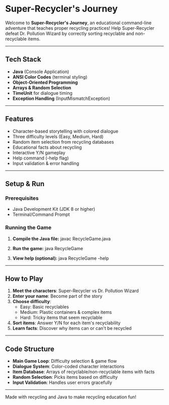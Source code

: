 # Super-Recycler's Journey
Welcome to **Super-Recycler's Journey**, an educational command-line adventure that teaches proper recycling practices! Help Super-Recycler defeat Dr. Pollution Wizard by correctly sorting recyclable and non-recyclable items.

---

## Tech Stack
- **Java** (Console Application)
- **ANSI Color Codes** (terminal styling)
- **Object-Oriented Programming**
- **Arrays & Random Selection**
- **TimeUnit** for dialogue timing
- **Exception Handling** (InputMismatchException)

---

## Features
- Character-based storytelling with colored dialogue
- Three difficulty levels (Easy, Medium, Hard)
- Random item selection from recycling databases
- Educational facts about recycling
- Interactive Y/N gameplay
- Help command (-help flag)
- Input validation & error handling

---

## Setup & Run

### Prerequisites
- Java Development Kit (JDK 8 or higher)
- Terminal/Command Prompt

### Running the Game
1. **Compile the Java file:**
   javac RecycleGame.java

2. **Run the game:**
   java RecycleGame

3. **View help (optional):**
   java RecycleGame -help

---

## How to Play
1. **Meet the characters**: Super-Recycler vs Dr. Pollution Wizard
2. **Enter your name**: Become part of the story
3. **Choose difficulty**:
   - Easy: Basic recyclables
   - Medium: Plastic containers & complex items
   - Hard: Tricky items that seem recyclable
4. **Sort items**: Answer Y/N for each item's recyclability
5. **Learn facts**: Discover why items can or can't be recycled

---

## Code Structure
- **Main Game Loop**: Difficulty selection & game flow
- **Dialogue System**: Color-coded character interactions
- **Item Database**: Arrays of recyclable/non-recyclable items with facts
- **Random Selection**: Picks items based on difficulty
- **Input Validation**: Handles user errors gracefully

---

Made with recycling and Java to make recycling education fun!
